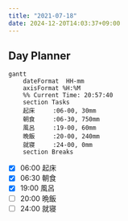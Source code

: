 ```yaml
---
title: "2021-07-18"
date: 2024-12-20T14:03:37+09:00
---
```

## Day Planner
```mermaid
gantt
    dateFormat  HH-mm
    axisFormat %H:%M
    %% Current Time: 20:57:40
    section Tasks
    起床     :06-00, 30mm
    朝食     :06-30, 750mm
    風呂     :19-00, 60mm
    晩飯     :20-00, 240mm
    就寝     :24-00, 0mm
    section Breaks

```

- [x] 06:00 起床
- [x] 06:30 朝食
- [x] 19:00 風呂
- [ ] 20:00 晩飯
- [ ] 24:00 就寝
